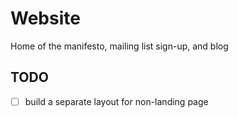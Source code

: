 # Website
Home of the manifesto, mailing list sign-up, and blog




## TODO
- [ ] build a separate layout for non-landing page
